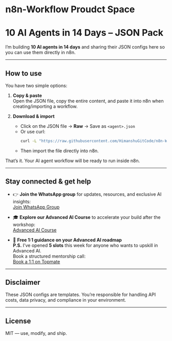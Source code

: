 # n8n-Workflow Proudct Space

# 10 AI Agents in 14 Days – JSON Pack

I’m building **10 AI agents in 14 days** and sharing their JSON configs here so you can use them directly in n8n.

---

## How to use

You have two simple options:

1. **Copy & paste**  
   Open the JSON file, copy the entire content, and paste it into n8n when creating/importing a workflow.

2. **Download & import**  
   - Click on the JSON file → **Raw** → Save as `<agent>.json`  
   - Or use curl:  
     ```bash
     curl -L "https://raw.githubusercontent.com/HimanshuGitCode/n8n-Workflow-Proudct-Space/main/agents/<agent-name>/config.json" -o <agent-name>.json
     ```  
   - Then import the file directly into n8n.

That’s it. Your AI agent workflow will be ready to run inside n8n.

---

## Stay connected & get help

- 👉 **Join the WhatsApp group** for updates, resources, and exclusive AI insights:  
  [Join WhatsApp Group]([https://example.com/your-whatsapp-invite](https://chat.whatsapp.com/HJi1SHFmuL6FPScMPnzcg2)) 

- 🎓 **Explore our Advanced AI Course** to accelerate your build after the workshop:  
  [Advanced AI Course](https://theproductspace.in/advanced-ai-program)

- 🧭 **Free 1:1 guidance on your Advanced AI roadmap**  
  **P.S.** I’ve opened **5 slots** this week for anyone who wants to upskill in Advanced AI.  
  Book a structured mentorship call:  
  [Book a 1:1 on Topmate](https://topmate.io/propel/1309845)

---

## Disclaimer

These JSON configs are templates. You’re responsible for handling API costs, data privacy, and compliance in your environment.

---

## License

MIT — use, modify, and ship.
